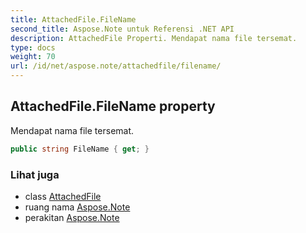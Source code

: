 ```yaml
---
title: AttachedFile.FileName
second_title: Aspose.Note untuk Referensi .NET API
description: AttachedFile Properti. Mendapat nama file tersemat.
type: docs
weight: 70
url: /id/net/aspose.note/attachedfile/filename/
---
```

## AttachedFile.FileName property

Mendapat nama file tersemat.

```csharp
public string FileName { get; }
```

### Lihat juga

* class [AttachedFile](../)
* ruang nama [Aspose.Note](../../attachedfile/)
* perakitan [Aspose.Note](../../../)


